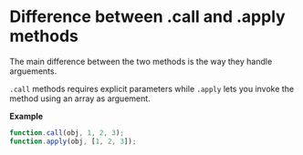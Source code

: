 # Difference between **.call** and **.apply** methods 

The main difference between the two methods is the way they handle arguements. 

`.call` methods requires explicit parameters while `.apply` lets you invoke the method using an array as arguement. 

**Example** 

```javascript 
function.call(obj, 1, 2, 3);
function.apply(obj, [1, 2, 3]); 
```